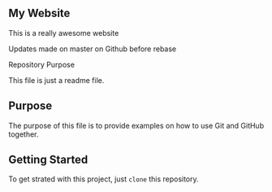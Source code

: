 ## My Website

This is a really awesome website

Updates made on master on Github before rebase
 
 Repository Purpose

This file is just a readme file.

## Purpose

The purpose of this file is to provide examples
on how to use Git and GitHub together.

## Getting Started

To get strated with this project, just `clone` this repository.

